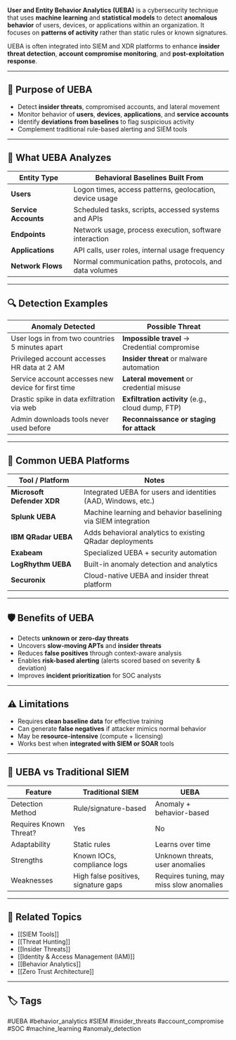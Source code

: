 **User and Entity Behavior Analytics (UEBA)** is a cybersecurity technique that uses **machine learning** and **statistical models** to detect **anomalous behavior** of users, devices, or applications within an organization. It focuses on **patterns of activity** rather than static rules or known signatures.

UEBA is often integrated into SIEM and XDR platforms to enhance **insider threat detection**, **account compromise monitoring**, and **post-exploitation response**.

---

## 🎯 Purpose of UEBA

- Detect **insider threats**, compromised accounts, and lateral movement
- Monitor behavior of **users**, **devices**, **applications**, and **service accounts**
- Identify **deviations from baselines** to flag suspicious activity
- Complement traditional rule-based alerting and SIEM tools

---

## 🧠 What UEBA Analyzes

| Entity Type        | Behavioral Baselines Built From                           |
|--------------------|-----------------------------------------------------------|
| **Users**           | Logon times, access patterns, geolocation, device usage   |
| **Service Accounts**| Scheduled tasks, scripts, accessed systems and APIs       |
| **Endpoints**       | Network usage, process execution, software interaction    |
| **Applications**    | API calls, user roles, internal usage frequency           |
| **Network Flows**   | Normal communication paths, protocols, and data volumes   |

---

## 🔍 Detection Examples

| Anomaly Detected                                 | Possible Threat                                          |
|--------------------------------------------------|----------------------------------------------------------|
| User logs in from two countries 5 minutes apart  | **Impossible travel** → Credential compromise            |
| Privileged account accesses HR data at 2 AM      | **Insider threat** or malware automation                 |
| Service account accesses new device for first time | **Lateral movement** or credential misuse               |
| Drastic spike in data exfiltration via web       | **Exfiltration activity** (e.g., cloud dump, FTP)        |
| Admin downloads tools never used before          | **Reconnaissance or staging for attack**                 |

---

## 🧰 Common UEBA Platforms

| Tool / Platform        | Notes                                                           |
|------------------------|-----------------------------------------------------------------|
| **Microsoft Defender XDR** | Integrated UEBA for users and identities (AAD, Windows, etc.)  |
| **Splunk UEBA**         | Machine learning and behavior baselining via SIEM integration   |
| **IBM QRadar UEBA**     | Adds behavioral analytics to existing QRadar deployments        |
| **Exabeam**             | Specialized UEBA + security automation                          |
| **LogRhythm UEBA**      | Built-in anomaly detection and analytics                        |
| **Securonix**           | Cloud-native UEBA and insider threat platform                   |

---

## 🛡️ Benefits of UEBA

- Detects **unknown or zero-day threats**
- Uncovers **slow-moving APTs** and **insider threats**
- Reduces **false positives** through context-aware analysis
- Enables **risk-based alerting** (alerts scored based on severity & deviation)
- Improves **incident prioritization** for SOC analysts

---

## ⚠️ Limitations

- Requires **clean baseline data** for effective training
- Can generate **false negatives** if attacker mimics normal behavior
- May be **resource-intensive** (compute + licensing)
- Works best when **integrated with SIEM or SOAR** tools

---

## 🧬 UEBA vs Traditional SIEM

| Feature              | Traditional SIEM               | UEBA                                         |
|----------------------|--------------------------------|----------------------------------------------|
| Detection Method     | Rule/signature-based           | Anomaly + behavior-based                     |
| Requires Known Threat?| Yes                            | No                                           |
| Adaptability         | Static rules                   | Learns over time                             |
| Strengths            | Known IOCs, compliance logs     | Unknown threats, user anomalies              |
| Weaknesses           | High false positives, signature gaps | Requires tuning, may miss slow anomalies |

---

## 🔗 Related Topics

- [[SIEM Tools]]
- [[Threat Hunting]]
- [[Insider Threats]]
- [[Identity & Access Management (IAM)]]
- [[Behavior Analytics]]
- [[Zero Trust Architecture]]

---

## 🏷 Tags

#UEBA #behavior_analytics #SIEM #insider_threats #account_compromise #SOC #machine_learning #anomaly_detection
